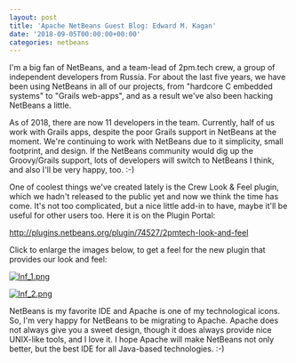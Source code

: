 ```yaml
---
layout: post
title: 'Apache NetBeans Guest Blog: Edward M. Kagan'
date: '2018-09-05T00:00:00+00:00'
categories: netbeans
---
```

<p>I'm a big fan of NetBeans, and a team-lead of 2pm.tech crew, a group of independent developers from Russia. For about the last five years, we have been using NetBeans in all of our projects, from "hardcore C embedded systems" to "Grails web-apps", and as a result we've also been hacking NetBeans a little.</p>

<p>As of 2018, there are now 11 developers in the team. Currently, half of us work with Grails apps, despite the poor Grails support in NetBeans at the moment. We're continuing to work with NetBeans due to it simplicity, small footprint, and design. If the NetBeans community would dig up the Groovy/Grails support, lots of developers will switch to NetBeans I think, and also I'll be very happy, too. :-)
 
<p>One of coolest things we've created lately is the Crew Look & Feel plugin, which we hadn't released to the public yet and now we think the time has come. It's not too complicated, but a nice little add-in to have, maybe it'll be useful for other users too. Here it is on the Plugin Portal:</p>

<p><a href="http://plugins.netbeans.org/plugin/74527/2pmtech-look-and-feel">http://plugins.netbeans.org/plugin/74527/2pmtech-look-and-feel</a></p>

<p>Click to enlarge the images below, to get a feel for the new plugin that provides our look and feel:

<p><a href="https://blogs.apache.org/netbeans/mediaresource/8dd48d18-5fcf-46d7-9ab7-94febd083683"><img src="https://blogs.apache.org/netbeans/mediaresource/8dd48d18-5fcf-46d7-9ab7-94febd083683?t=true" alt="lnf_1.png"></img></a></p>

<p><a href="https://blogs.apache.org/netbeans/mediaresource/d1f9ffdc-c57b-4156-83c2-f7abb4f22924"><img src="https://blogs.apache.org/netbeans/mediaresource/d1f9ffdc-c57b-4156-83c2-f7abb4f22924?t=true" alt="lnf_2.png"></img></a></p>


<p>NetBeans is my favorite IDE and Apache is one of my technological icons. So, I'm very happy for NetBeans to be migrating to Apache. Apache does not always give you a sweet design, though it does always provide nice UNIX-like tools, and I love it. I hope Apache will make NetBeans not only better, but the best IDE for all Java-based technologies. :-)</p>

